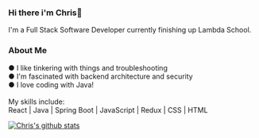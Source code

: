 ### Hi there i'm Chris👋
I'm a Full Stack Software Developer currently finishing up Lambda School.<br />

### About Me
● I like tinkering with things and troubleshooting <br />
● I'm fascinated with backend architecture and security <br />
● I love coding with Java!
<br />
<br />
My skills include:<br />
React | Java | Spring Boot | JavaScript | Redux | CSS | HTML


[![Chris's github stats](https://github-readme-stats.vercel.app/api?username=Cking351&hide=stars&theme=dracula)](https://github.com/anuraghazra/github-readme-stats)


<!--
**Cking351/Cking351** is a ✨ _special_ ✨ repository because its `README.md` (this file) appears on your GitHub profile.

Here are some ideas to get you started:

- 🔭 I’m currently working on ...
- 🌱 I’m currently learning ...
- 👯 I’m looking to collaborate on ...
- 🤔 I’m looking for help with ...
- 💬 Ask me about ...
- 📫 How to reach me: ...
- 😄 Pronouns: ...
- ⚡ Fun fact: ...
-->
